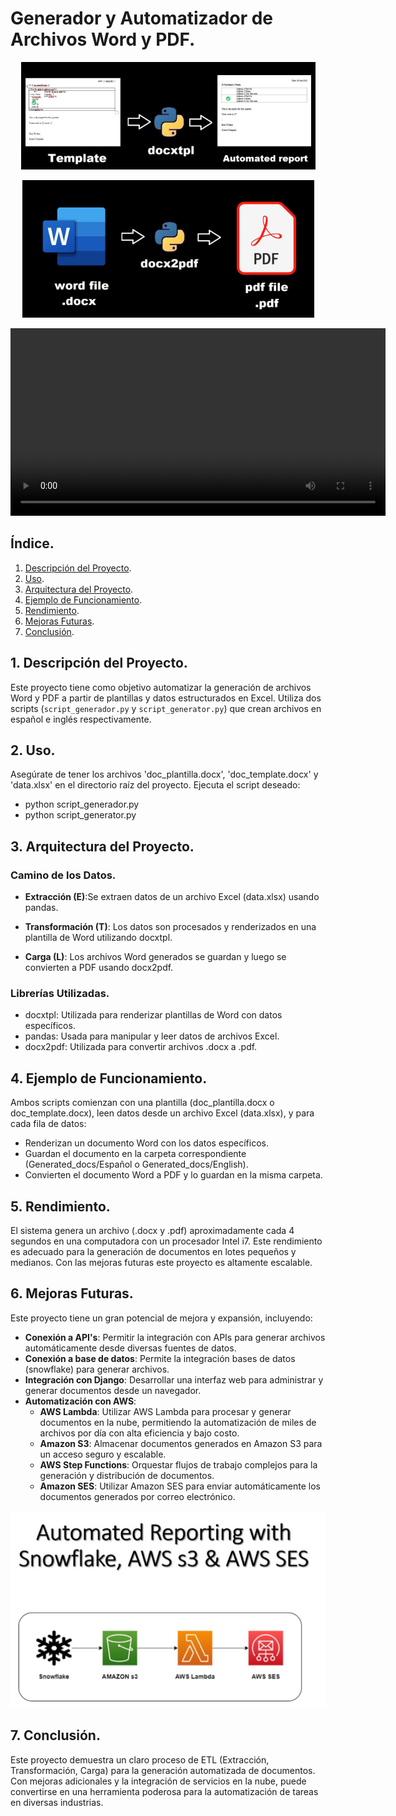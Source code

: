 # Generador y Automatizador de Archivos Word y PDF.

<p align="center">
  <img src="images/docxtpl.png" alt="Texto alternativo" />
</p>

<p align="center">
  <img src="images/docx2pdf.png" alt="Texto alternativo" />
</p>

<div align="center">
  <video width="600" controls>
    <source src="https://www.youtube.com/watch?v=encCkfkOxxI" type="video/mp4">
    Your browser does not support the video tag.
  </video>
</div>

## Índice.
1. [Descripción del Proyecto](#descripción-del-proyecto).
2. [Uso](#uso).
3. [Arquitectura del Proyecto](#arquitectura-del-proyecto).
4. [Ejemplo de Funcionamiento](#ejemplo-de-funcionamiento).
5. [Rendimiento](#rendimiento).
6. [Mejoras Futuras](#mejoras-futuras).
7. [Conclusión](#conclusion).

## 1. Descripción del Proyecto.
Este proyecto tiene como objetivo automatizar la generación de archivos Word y PDF a partir de plantillas y datos estructurados en Excel. Utiliza dos scripts (`script_generador.py` y `script_generator.py`) que crean archivos en español e inglés respectivamente.

## 2. Uso.
Asegúrate de tener los archivos 'doc_plantilla.docx', 'doc_template.docx' y 'data.xlsx' en el directorio raíz del proyecto.
Ejecuta el script deseado:
- python script_generador.py
- python script_generator.py

## 3. Arquitectura del Proyecto.

### Camino de los Datos.

- **Extracción (E)**:Se extraen datos de un archivo Excel (data.xlsx) usando pandas.

- **Transformación (T)**: Los datos son procesados y renderizados en una plantilla de Word utilizando docxtpl.

- **Carga (L)**: Los archivos Word generados se guardan y luego se convierten a PDF usando docx2pdf.


### Librerías Utilizadas.

- docxtpl: Utilizada para renderizar plantillas de Word con datos específicos.
- pandas: Usada para manipular y leer datos de archivos Excel.
- docx2pdf: Utilizada para convertir archivos .docx a .pdf.

## 4. Ejemplo de Funcionamiento.
Ambos scripts comienzan con una plantilla (doc_plantilla.docx o doc_template.docx), leen datos desde un archivo Excel (data.xlsx), y para cada fila de datos:
- Renderizan un documento Word con los datos específicos.
- Guardan el documento en la carpeta correspondiente (Generated_docs/Español o Generated_docs/English).
- Convierten el documento Word a PDF y lo guardan en la misma carpeta.

## 5. Rendimiento.
El sistema genera un archivo (.docx y .pdf) aproximadamente cada 4 segundos en una computadora con un procesador Intel i7. Este rendimiento es adecuado para la generación de documentos en lotes pequeños y medianos. Con las mejoras futuras este proyecto es altamente escalable.

## 6. Mejoras Futuras.
Este proyecto tiene un gran potencial de mejora y expansión, incluyendo:

- **Conexión a API's**: Permitir la integración con APIs para generar archivos automáticamente desde diversas fuentes de datos.
- **Conexión a base de datos**: Permite la integración bases de datos (snowflake) para generar archivos.
- **Integración con Django**: Desarrollar una interfaz web para administrar y generar documentos desde un navegador.
- **Automatización con AWS**:
  - **AWS Lambda**: Utilizar AWS Lambda para procesar y generar documentos en la nube, permitiendo la automatización de miles de archivos por día con alta eficiencia y bajo costo.
  - **Amazon S3**: Almacenar documentos generados en Amazon S3 para un acceso seguro y escalable.
  - **AWS Step Functions**: Orquestar flujos de trabajo complejos para la generación y distribución de documentos.
  - **Amazon SES**: Utilizar Amazon SES para enviar automáticamente los documentos generados por correo electrónico.


<p align="center">
  <img src="images/aws.png" alt="Texto alternativo" />
</p>


## 7. Conclusión.
Este proyecto demuestra un claro proceso de ETL (Extracción, Transformación, Carga) para la generación automatizada de documentos. Con mejoras adicionales y la integración de servicios en la nube, puede convertirse en una herramienta poderosa para la automatización de tareas en diversas industrias.
